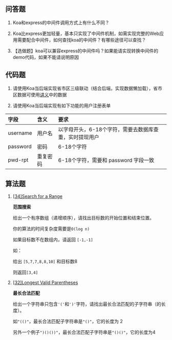 ## 问答题

1. Koa和express的中间件调用方式上有什么不同？

   > 

2. Koa比express更加轻量，基本只实现了中间件机制，如需实现完整的Web应用需要配合中间件，如何查找koa的中间件？有哪些途径可以查找？

   > 

3. 【选做题】koa可以兼容express的中间件吗？如果能请实现转换中间件的demo代码，如果不能请说明原因

   > 

## 代码题

1. 请使用Koa当后端实现省市区三级联动（结合后端，实现数据懒加载），省市区数据可使用[讲义](http://web-senior.books.mafengshe.com/JS高级/复杂表单.html)中的数据

   > 

2. 请使用Koa当后端实现有如下功能的用户注册表单

| 字段     | 含义     | 要求                                                   |
| :------- | :------- | :----------------------------------------------------- |
| username | 用户名   | 以字母开头，6-18个字符，需要去数据库查重，实时提现用户 |
| password | 密码     | 6-18个字符                                             |
| pwd-rpt  | 重复密码 | 6-18个字符，需要和 password 字段一致                   |

> 

## 算法题

1. [[34\]Search for a Range](https://leetcode.com/problems/search-for-a-range)

   **范围搜索**

   给出一个有序数组（递增顺序），请找出目标数的开始位置和结束位置。

   你的算法的时间复杂度需要是`O(log n)`

   如果目标数不在数组内，请返回 `[-1,-1]`

   如：

   给出 `[5,7,7,8,8,10]` 和目标数8

   则返回`[3,4]`

1. [[32\]Longest Valid Parentheses](https://leetcode.com/problems/longest-valid-parentheses)

   **最长合法匹配**

   给出一个字符串只包含`'('`和`')'`字符，请找出最长合法匹配的子字符串（的长度）。

   如`"(()"`，最长合法匹配子字符串是`"()"`，它的长度为 2

   另外一个例子`")()())"`，最长合法匹配子字符串是`"()()"`，它的长度为4